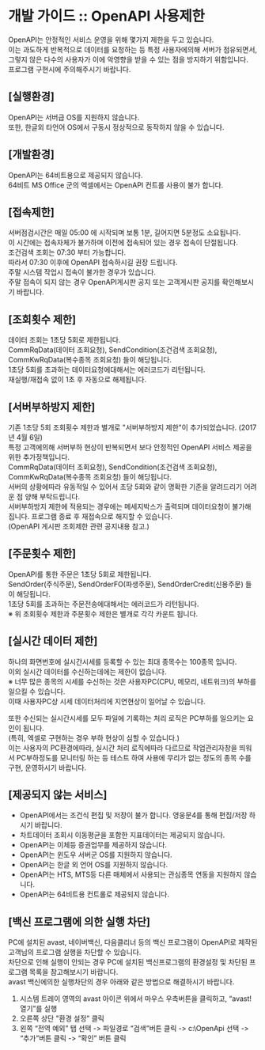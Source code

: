 
# 개발 가이드 :: OpenAPI 사용제한

OpenAPI는 안정적인 서비스 운영을 위해 몇가지 제한을 두고 있습니다.  
이는 과도하게 반복적으로 데이터를 요청하는 등 특정 사용자에의해 서버가 점유되면서,
그렇지 않은 다수의 사용자가 이에 악영향을 받을 수 있는 점을 방지하기 위함입니다.  
프로그램 구현시에 주의해주시기 바랍니다.



## [실행환경]  
OpenAPI는 서버급 OS를 지원하지 않습니다.  
또한, 한글외 타언어 OS에서 구동시 정상적으로 동작하지 않을 수 있습니다.


## [개발환경]  
OpenAPI는 64비트용으로 제공되지 않습니다.  
64비트 MS Office 군의 엑셀에서는 OpenAPI 컨트롤 사용이 불가 합니다.


## [접속제한]  
서버점검시간은 매일 05:00 에 시작되며 보통 1분, 길어지면 5분정도 소요됩니다.  
이 시간에는 접속자체가 불가하며 이전에 접속되어 있는 경우 접속이 단절됩니다.  
조건검색 조회는 07:30 부터 가능합니다.  
따라서 07:30 이후에 OpenAPI 접속하시길 권장 드립니다.  
주말 시스템 작업시 접속이 불가한 경우가 있습니다.  
주말 접속이 되지 않는 경우 OpenAPI게시판 공지 또는 고객게시판 공지를 확인해보시기 바랍니다.


## [조회횟수 제한]  
데이터 조회는 1초당 5회로 제한됩니다.  
CommRqData(데이터 조회요청), SendCondition(조건검색 조회요청), CommKwRqData(복수종목 조회요청) 들이 해당됩니다.  
1초당 5회를 초과하는 데이터요청에대해서는 에러코드가 리턴됩니다.  
재실행/재접속 없이 1초 후 자동으로 해제됩니다.


## [서버부하방지 제한]  
기존 1초당 5회 조회횟수 제한과 별개로 "서버부하방지 제한"이 추가되었습니다. (2017년 4월 6일)  
특정 고객에의해 서버부하 현상이 반복되면서 보다 안정적인 OpenAPI 서비스 제공을 위한 추가정책입니다.  
CommRqData(데이터 조회요청), SendCondition(조건검색 조회요청), CommKwRqData(복수종목 조회요청) 들이 해당됩니다.  
서버의 상황에따라 유동적일 수 있어서 초당 5회와 같이 명확한 기준을 알려드리기 어려운 점 양해 부탁드립니다.  
서버부하방지 제한에 적용되는 경우에는 메세지박스가 출력되며 데이터요청이 불가해집니다.
프로그램 종료 후 재접속으로 해지할 수 있습니다.  
(OpenAPI 게시판 조회제한 관련 공지내용 참고.)


## [주문횟수 제한]  
OpenAPI를 통한 주문은 1초당 5회로 제한됩니다.  
SendOrder(주식주문), SendOrderFO(파생주문), SendOrderCredit(신용주문) 들이 해당됩니다.  
1초당 5회를 초과하는 주문전송에대해서는 에러코드가 리턴됩니다.  
※ 위 조회횟수 제한과 주문횟수 제한은 별개로 각각 카운트 됩니다.  


## [실시간 데이터 제한]  
하나의 화면번호에 실시간시세를 등록할 수 있는 최대 종목수는 100종목 입니다.  
이외 실시간 데이터를 수신하는데에는 제한이 없습니다.  
※ 너무 많은 종목의 시세를 수신하는 것은 사용자PC(CPU, 메모리, 네트워크)의 부하를 일으킬 수 있습니다.  
이때 사용자PC상 시세 데이터처리에 지연현상이 일어날 수 있습니다. 

또한 수신되는 실시간시세를 모두 파일에 기록하는 처리 로직은 PC부하를 일으키는 요인이 됩니다.  
(특히, 엑셀로 구현하는 경우 부하 현상이 심할 수 있습니다.)  
이는 사용자의 PC환경에따라, 실시간 처리 로직에따라 다르므로
작업관리자창을 띄워서 PC부하정도를 모니터링 하는 등 테스트 하여
사용에 무리가 없는 정도의 종목 수를 구현, 운영하시기 바랍니다.


## [제공되지 않는 서비스]  
- OpenAPI에서는 조건식 편집 및 저장이 불가 합니다. 영웅문4를 통해 편집/저장 하시기 바랍니다.
- 차트데이터 조회시 이동평균을 포함한 지표데이터는 제공되지 않습니다.
- OpenAPI는 이체등 증권업무를 제공하지 않습니다.
- OpenAPI는 윈도우 서버군 OS를 지원하지 않습니다.
- OpenAPI는 한글 외 언어 OS를 지원하지 않습니다.
- OpenAPI는 HTS, MTS등 다른 매체에서 사용되는 관심종목 연동을 지원하지 않습니다.
- OpenAPI는 64비트용 컨트롤로 제공되지 않습니다.


## [백신 프로그램에 의한 실행 차단]  
PC에 설치된 avast, 네이버백신, 다음클리너 등의 백신 프로그램이 OpenAPI로 제작된 고객님의 프로그램 실행을 차단할 수 있습니다.  
차단으로 인해 실행이 안되는 경우 PC에 설치된 백신프로그램의 환경설정 및 차단된 프로그램 목록을 참고해보시기 바랍니다.  
avast 백신에의한 실행차단의 경우 아래와 같은 방법으로 해결하시기 바랍니다.  
1. 시스템 트레이 영역의 avast 아이콘 위에서 마우스 우측버튼을 클릭하고, “avast! 열기”를 실행
2. 오른쪽 상단 "환경 설정” 클릭
3. 왼쪽 “전역 예외” 탭 선택 -> 파일경로 “검색”버튼 클릭 -> c:\OpenApi 선택 -> “추가”버튼 클릭 -> “확인” 버튼 클릭

